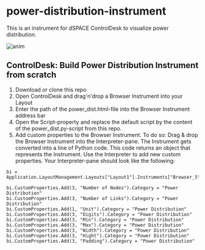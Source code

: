# power-distribution-instrument
This is an instrument for dSPACE ControlDesk to visualize power distribution.

![anim](https://github.com/dspace-group/power-distribution-instrument/assets/9103508/d3751df9-ea99-402a-9847-6813866bf24b)

## ControlDesk: Build Power Distribution Instrument from scratch

1. Download or clone this repo
2. Open ControlDesk and drag'n'drop a Browser Instrument into your Layout
3. Enter the path of the power_dist.html-file into the Browser Instrument address bar
4. Open the Script-property and replace the default script by the content of the power_dist.py-script from this repo.
5. Add custom properties to the Browser Instrument. To do so: Drag & drop the Browser Instrument into the Interpreter-pane. The Instrument gets converted into a line of Python code. This code returns an object that represents the Instrument. Use the Interpreter to add new custom properties. Your Interpreter-pane should look like the following:

```
bi = Application.LayoutManagement.Layouts["Layout1"].Instruments["Browser_5"]

bi.CustomProperties.Add(3, "Number of Nodes").Category = "Power Distribution"
bi.CustomProperties.Add(3, "Number of Links").Category = "Power Distribution"
bi.CustomProperties.Add(1, "Unit").Category = "Power Distribution"
bi.CustomProperties.Add(3, "Digits").Category = "Power Distribution"
bi.CustomProperties.Add(3, "Min").Category = "Power Distribution"
bi.CustomProperties.Add(3, "Max").Category = "Power Distribution"
bi.CustomProperties.Add(3, "Width").Category = "Power Distribution"
bi.CustomProperties.Add(3, "Hight").Category = "Power Distribution"
bi.CustomProperties.Add(3, "Padding").Category = "Power Distribution"
```
